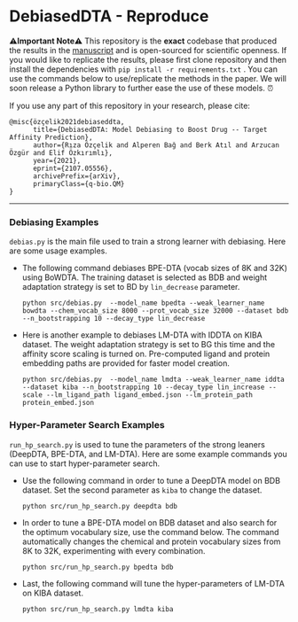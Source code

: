 # DebiasedDTA - Reproduce

⚠**Important Note**⚠ This repository is the **exact** codebase that produced the results in the [manuscript](https://arxiv.org/abs/2107.05556) and is open-sourced for scientific openness. If you would like to replicate the results, please first clone repository and then install the dependencies with `pip install -r requirements.txt` . You can use the commands below to use/replicate the methods in the paper. We will soon release a Python library to further ease the use of these models. ⏰

 If you use any part of this repository in your research, please cite:

```
@misc{özçelik2021debiaseddta,
      title={DebiasedDTA: Model Debiasing to Boost Drug -- Target Affinity Prediction}, 
      author={Rıza Özçelik and Alperen Bağ and Berk Atıl and Arzucan Özgür and Elif Özkırımlı},
      year={2021},
      eprint={2107.05556},
      archivePrefix={arXiv},
      primaryClass={q-bio.QM}
}
```

---

### Debiasing Examples

```debias.py``` is the main file used to train a strong learner with debiasing. Here are some usage examples. 

- The following command debiases BPE-DTA (vocab sizes of 8K and 32K) using BoWDTA. The training dataset is selected as BDB and weight adaptation strategy is set to BD by `lin_decrease` parameter.

  ```python src/debias.py  --model_name bpedta --weak_learner_name bowdta --chem_vocab_size 8000 --prot_vocab_size 32000 --dataset bdb --n_bootstrapping 10 --decay_type lin_decrease```

 - Here is another example to debiases LM-DTA with IDDTA on KIBA dataset. The weight adaptation strategy is set to BG this time and the affinity score scaling is turned on. Pre-computed ligand and protein embedding paths are provided for faster model creation.

   ```python src/debias.py  --model_name lmdta --weak_learner_name iddta --dataset kiba --n_bootstrapping 10 --decay_type lin_increase --scale --lm_ligand_path ligand_embed.json --lm_protein_path protein_embed.json```


### Hyper-Parameter Search Examples

```run_hp_search.py``` is used to tune the parameters of the strong leaners (DeepDTA, BPE-DTA, and LM-DTA). Here are some example commands you can use to start hyper-parameter search. 

- Use the following command in order to tune a DeepDTA model on BDB dataset. Set the second parameter as `kiba` to change the dataset.

	```python src/run_hp_search.py deepdta bdb```

- In order to tune a BPE-DTA model on BDB dataset and also search for the optimum vocabulary size, use the command below. The command automatically changes the chemical and protein vocabulary sizes from 8K to 32K, experimenting with every combination.
  
    ```python src/run_hp_search.py bpedta bdb```
    
- Last, the following command will tune the hyper-parameters of LM-DTA on KIBA dataset.
  
  ```python src/run_hp_search.py lmdta kiba```
